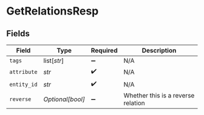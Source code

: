 # GetRelationsResp


## Fields

| Field                              | Type                               | Required                           | Description                        |
| ---------------------------------- | ---------------------------------- | ---------------------------------- | ---------------------------------- |
| `tags`                             | list[*str*]                        | :heavy_minus_sign:                 | N/A                                |
| `attribute`                        | *str*                              | :heavy_check_mark:                 | N/A                                |
| `entity_id`                        | *str*                              | :heavy_check_mark:                 | N/A                                |
| `reverse`                          | *Optional[bool]*                   | :heavy_minus_sign:                 | Whether this is a reverse relation |